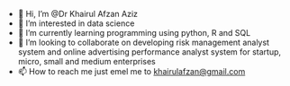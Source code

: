 - 👋 Hi, I’m @Dr Khairul Afzan Aziz
- 👀 I’m interested in data science
- 🌱 I’m currently learning programming using python, R and SQL
- 💞️ I’m looking to collaborate on developing risk management analyst system and online advertising performance analyst system for startup, micro, small and medium enterprises
- 📫 How to reach me just emel me to khairulafzan@gmail.com

<!---
Khairnazfa/Khairnazfa is a ✨ special ✨ repository because its `README.md` (this file) appears on your GitHub profile.
You can click the Preview link to take a look at your changes.
--->
